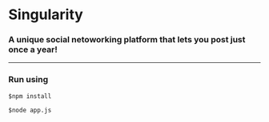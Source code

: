 # Singularity
### A unique social netoworking platform that lets you post just once a year!

---

### Run using

``` $npm install ```

``` $node app.js ```

